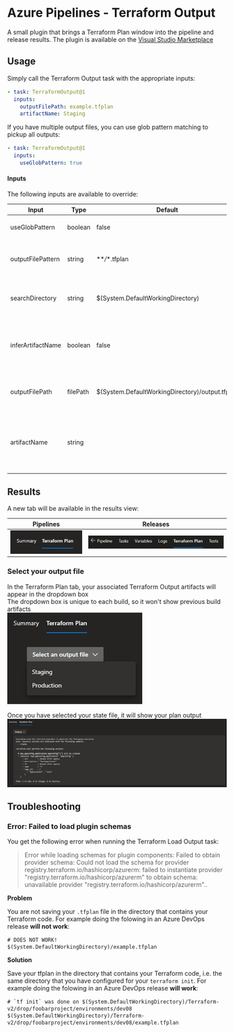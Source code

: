 # Azure Pipelines - Terraform Output

A small plugin that brings a Terraform Plan window into the pipeline and release results.
The plugin is available on the [Visual Studio Marketplace](https://marketplace.visualstudio.com/items?itemName=JaydenMaalouf.terraform-output)

## Usage

Simply call the Terraform Output task with the appropriate inputs:

```yaml
- task: TerraformOutput@1
  inputs:
    outputFilePath: example.tfplan
    artifactName: Staging
```

If you have multiple output files, you can use glob pattern matching to pickup all outputs:

```yaml
- task: TerraformOutput@1
  inputs:
    useGlobPattern: true
```

#### Inputs

The following inputs are available to override:

| Input             | Type     | Default                                         | Description                                                                                         |
| ----------------- | -------- | ----------------------------------------------- | --------------------------------------------------------------------------------------------------- |
| useGlobPattern    | boolean  | false                                           | Whether to use a search pattern to find output files                                                |
| outputFilePattern | string   | \*\*_/_\*.tfplan                                | File pattern used to find output files (only visible if useGlobPattern is true)                     |
| searchDirectory   | string   | $(System.DefaultWorkingDirectory)               | Directory the file search should start (only visible if useGlobPattern is true)                     |
| inferArtifactName | boolean  | false                                           | Infer artifact name from outputFilePath filename (only visible if useGlobPattern is false)          |
| outputFilePath    | filePath | $(System.DefaultWorkingDirectory)/output.tfplan | File path of the outfile file (only visible if useGlobPattern is false)                             |
| artifactName      | string   |                                                 | Artifact name used in the dropdown (only visible if useGlobPattern and inferArtifactName are false) |

## Results

A new tab will be available in the results view:

| Pipelines              | Releases               |
| ---------------------- | ---------------------- |
| ![image](images/1.png) | ![image](images/4.png) |

### Select your output file

In the Terraform Plan tab, your associated Terraform Output artifacts will appear in the dropdown box  
The dropdown box is unique to each build, so it won't show previous build artifacts  
![image](images/2.png)

Once you have selected your state file, it will show your plan output
![image](images/3.png)

## Troubleshooting

### Error: Failed to load plugin schemas

You get the following error when running the Terraform Load Output task:

> Error while loading schemas for plugin components: Failed to obtain provider schema: Could not load the schema for provider registry.terraform.io/hashicorp/azurerm: failed to instantiate provider "registry.terraform.io/hashicorp/azurerm" to obtain schema: unavailable provider "registry.terraform.io/hashicorp/azurerm"..

**Problem**

You are not saving your `.tfplan` file in the directory that contains your Terraform code. For example doing the folowing in an Azure DevOps release **will not work**:

```
# DOES NOT WORK!
$(System.DefaultWorkingDirectory)/example.tfplan
```

**Solution**

Save your tfplan in the directory that contains your Terraform code, i.e. the same directory that you have configured for your `terraform init`. For example doing the folowing in an Azure DevOps release **will work**:

```
# `tf init` was done on $(System.DefaultWorkingDirectory)/Terraform-v2/drop/foobarproject/environments/dev08
$(System.DefaultWorkingDirectory)/Terraform-v2/drop/foobarproject/environments/dev08/example.tfplan
```
